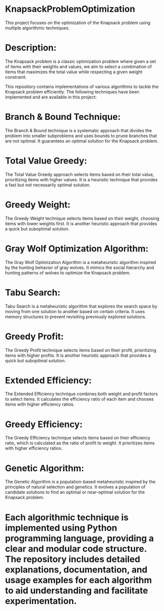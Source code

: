 # KnapsackProblemOptimization
This project focuses on the optimization of the Knapsack problem using multiple algorithmic techniques.

# Description:

The Knapsack problem is a classic optimization problem where given a set of items with their weights and values, we aim to select a combination of items that maximizes the total value while respecting a given weight constraint.

This repository contains implementations of various algorithms to tackle the Knapsack problem efficiently. The following techniques have been implemented and are available in this project:

# Branch & Bound Technique:

The Branch & Bound technique is a systematic approach that divides the problem into smaller subproblems and uses bounds to prune branches that are not optimal. It guarantees an optimal solution for the Knapsack problem.

# Total Value Greedy:

The Total Value Greedy approach selects items based on their total value, prioritizing items with higher values. It is a heuristic technique that provides a fast but not necessarily optimal solution.

# Greedy Weight:

The Greedy Weight technique selects items based on their weight, choosing items with lower weights first. It is another heuristic approach that provides a quick but suboptimal solution.

# Gray Wolf Optimization Algorithm:

The Gray Wolf Optimization Algorithm is a metaheuristic algorithm inspired by the hunting behavior of gray wolves. It mimics the social hierarchy and hunting patterns of wolves to optimize the Knapsack problem.

# Tabu Search:

Tabu Search is a metaheuristic algorithm that explores the search space by moving from one solution to another based on certain criteria. It uses memory structures to prevent revisiting previously explored solutions.

# Greedy Profit:

The Greedy Profit technique selects items based on their profit, prioritizing items with higher profits. It is another heuristic approach that provides a quick but suboptimal solution.

# Extended Efficiency:

The Extended Efficiency technique combines both weight and profit factors to select items. It calculates the efficiency ratio of each item and chooses items with higher efficiency ratios.

# Greedy Efficiency:

The Greedy Efficiency technique selects items based on their efficiency ratio, which is calculated as the ratio of profit to weight. It prioritizes items with higher efficiency ratios.

# Genetic Algorithm:

The Genetic Algorithm is a population-based metaheuristic inspired by the principles of natural selection and genetics. It evolves a population of candidate solutions to find an optimal or near-optimal solution for the Knapsack problem.

# Each algorithmic technique is implemented using Python programming language, providing a clear and modular code structure. The repository includes detailed explanations, documentation, and usage examples for each algorithm to aid understanding and facilitate experimentation.
